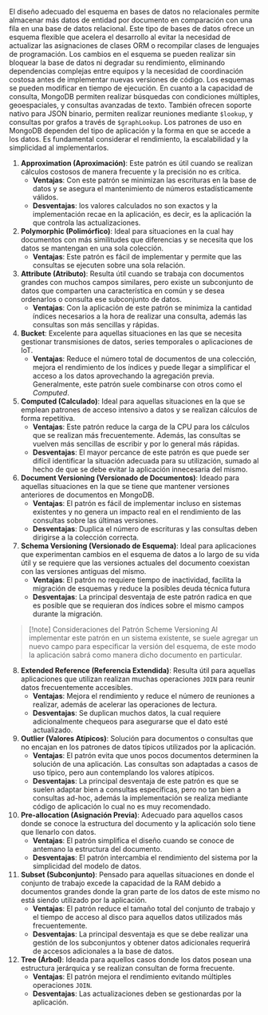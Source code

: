 El diseño adecuado del esquema en bases de datos no relacionales permite almacenar más datos de entidad por documento en comparación con una fila en una base de datos relacional. Este tipo de bases de datos ofrece un esquema flexible que acelera el desarrollo al evitar la necesidad de actualizar las asignaciones de clases ORM o recompilar clases de lenguajes de programación. 
Los cambios en el esquema se pueden realizar sin bloquear la base de datos ni degradar su rendimiento, eliminando dependencias complejas entre equipos y la necesidad de coordinación costosa antes de implementar nuevas versiones de código. Los esquemas se pueden modificar en tiempo de ejecución.
En cuanto a la capacidad de consulta, MongoDB permiten realizar búsquedas con condiciones múltiples, geoespaciales, y consultas avanzadas de texto. También ofrecen soporte nativo para JSON binario, permiten realizar reuniones mediante `$lookup`, y consultas por grafos a través de `$graphLookup`.
Los patrones de uso en MongoDB dependen del tipo de aplicación y la forma en que se accede a los datos. Es fundamental considerar el rendimiento, la escalabilidad y la simplicidad al implementarlos.
1. **Approximation (Aproximación)**: Este patrón es útil cuando se realizan cálculos costosos de manera frecuente y la precisión no es crítica.
	- **Ventajas**: Con este patrón se minimizan las escrituras en la base de datos y se asegura el mantenimiento de números estadísticamente válidos.
	- **Desventajas**: los valores calculados no son exactos y la implementación recae en la aplicación, es decir, es la aplicación la que controla las actualizaciones.
2. **Polymorphic (Polimórfico)**: Ideal para situaciones en la cual hay documentos con más similitudes que diferencias y se necesita que los datos se mantengan en una sola colección.
	- **Ventajas**: Este patrón es fácil de implementar y permite que las consultas se ejecuten sobre una sola relación.
3. **Attribute (Atributo)**: Resulta útil cuando se trabaja con documentos grandes con muchos campos similares, pero existe un subconjunto de datos que comparten una característica en común y se desea ordenarlos o consulta ese subconjunto de datos.
	- **Ventajas**: Con la aplicación de este patrón se minimiza la cantidad índices necesarios a la hora de realizar una consulta, además las consultas son más sencillas y rápidas.
4. **Bucket**: Excelente para aquellas situaciones en las que se necesita gestionar transmisiones de datos, series temporales o aplicaciones de IoT.
	- **Ventajas**: Reduce el número total de documentos de una colección, mejora el rendimiento de los índices y puede llegar a simplificar el acceso a los datos aprovechando la agregación previa. Generalmente, este patrón suele combinarse con otros como el *Computed*.
5. **Computed (Calculado)**: Ideal para aquellas situaciones en la que se emplean patrones de acceso intensivo a datos y se realizan cálculos de forma repetitiva.
	- **Ventajas**: Este patrón reduce la carga de la CPU para los cálculos que se realizan más frecuentemente. Además, las consultas se vuelven más sencillas de escribir y por lo general más rápidas.
	- **Desventajas**: El mayor percance de este patrón es que puede ser difícil identificar la situación adecuada para su utilización, sumado al hecho de que se debe evitar la aplicación innecesaria del mismo.
6. **Document Versioning (Versionado de Documentos)**: Ideado para aquellas situaciones en la que se tiene que mantener versiones anteriores de documentos en MongoDB.
	- **Ventajas**: El patrón es fácil de implementar incluso en sistemas existentes y no genera un impacto real en el rendimiento de las consultas sobre las últimas versiones.
	- **Desventajas**: Duplica el número de escrituras y las consultas deben dirigirse a la colección correcta.
7. **Schema Versioning (Versionado de Esquema)**: Ideal para aplicaciones que experimentan cambios en el esquema de datos a lo largo de su vida útil y se requiere que las versiones actuales del documento coexistan con las versiones antiguas del mismo.
	- **Ventajas**: El patrón no requiere tiempo de inactividad, facilita la migración de esquemas y reduce la posibles deuda técnica futura
	- **Desventajas**: La principal desventaja de este patrón radica en que es posible que se requieran dos índices sobre el mismo campos durante la migración.

>[!note] Consideraciones del Patrón Scheme Versioning
>Al implementar este patrón en un sistema existente, se suele agregar un nuevo campo para especificar la versión del esquema, de este modo la aplicación sabrá como manera dicho documento en particular.

8. **Extended Reference (Referencia Extendida)**: Resulta útil para aquellas aplicaciones que utilizan realizan muchas operaciones `JOIN` para reunir datos frecuentemente accesibles.
	- **Ventajas**: Mejora el rendimiento y reduce el número de reuniones a realizar, además de acelerar las operaciones de lectura.
	- **Desventajas**: Se duplican muchos datos, la cual requiere adicionalmente chequeos para asegurarse que el dato esté actualizado.
9. **Outlier (Valores Atípicos)**: Solución para documentos o consultas que no encajan en los patrones de datos típicos utilizados por la aplicación.
	- **Ventajas**: El patrón evita que unos pocos documentos determinen la solución de una aplicación. Las consultas son adaptadas a casos de uso típico, pero aun contemplando los valores atípicos.
	- **Desventajas**: La principal desventaja de este patrón es que se suelen adaptar bien a consultas específicas, pero no tan bien a consultas ad-hoc, además la implementación se realiza mediante código de aplicación lo cual no es muy recomendado.
10. **Pre-allocation (Asignación Previa)**: Adecuado para aquellos casos donde se conoce la estructura del documento y la aplicación solo tiene que llenarlo con datos.
	- **Ventajas**: El patrón simplifica el diseño cuando se conoce de antemano la estructura del documento.
	- **Desventajas**: El patrón intercambia el rendimiento del sistema por la simplicidad del modelo de datos.
11. **Subset (Subconjunto)**: Pensado para aquellas situaciones en donde el conjunto de trabajo excede la capacidad de la RAM debido a documentos grandes donde la gran parte de los datos de este mismo no está siendo utilizado por la aplicación.
	- **Ventajas**: El patrón reduce el tamaño total del conjunto de trabajo y el tiempo de acceso al disco para aquellos datos utilizados más frecuentemente.
	- **Desventajas**: La principal desventaja es que se debe realizar una gestión de los subconjuntos y obtener datos adicionales requerirá de accesos adicionales a la base de datos.
12. **Tree (Árbol)**: Ideada para aquellos casos donde los datos posean una estructura jerárquica y se realizan consultan de forma frecuente.
	- **Ventajas**: El patrón mejora el rendimiento evitando múltiples operaciones `JOIN`.
	- **Desventajas**: Las actualizaciones deben se gestionardas por la aplicación.